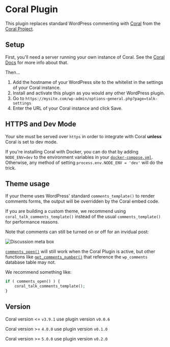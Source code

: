 # Coral Plugin

This plugin replaces standard WordPress commenting with [Coral](https://coralproject.net/products/talk.html) from the [Coral Project](https://coralproject.net).

## Setup

First, you'll need a server running your own instance of Coral. See the [Coral Docs](https://docs.coralproject.net/talk/) for more info about that.

Then...

1. Add the hostname of your WordPress site to the whitelist in the settings of your Coral instance.
1. Install and activate this plugin as you would any other WordPress plugin.
1. Go to `https://mysite.com/wp-admin/options-general.php?page=talk-settings`
1. Enter the URL of your Coral instance and click Save.

## HTTPS and Dev Mode

Your site must be served over `https` in order to integrate with Coral **unless** Coral is set to dev mode.

If you're installing Coral with Docker, you can do that by adding `NODE_ENV=dev` to the environment variables in your [`docker-compose.yml`](https://docs.coralproject.net/talk/installation-from-docker/). Otherwise, any method of setting `process.env.NODE_ENV = 'dev'` will do the trick.

## Theme usage

If your theme uses WordPress' standard `comments_template()` to render comments forms, the output will be overridden by the Coral embed code.

If you are building a custom theme, we recommend using `coral_talk_comments_template()` instead of the usual `comments_template()` for performance reasons.

Note that comments can still be turned on or off for an invidual post:

![Discussion meta box](lib/img/discussion-meta-box.png)

[`comments_open()`](https://codex.wordpress.org/Function_Reference/comments_open) will still work when the Coral Plugin is active, but other functions like [`get_comments_number()`](https://codex.wordpress.org/Template_Tags/get_comments_number) that reference the `wp_comments` database table may not.

We recommend something like:

```php
if ( comments_open() ) {
	coral_talk_comments_template();
}
```

## Version
Coral version <= `v3.9.1` use plugin version `v0.0.6`

Coral version >= `4.0.0` use plugin version `v0.1.0`

Coral version >= `5.0.0` use plugin version `v0.2.0`
